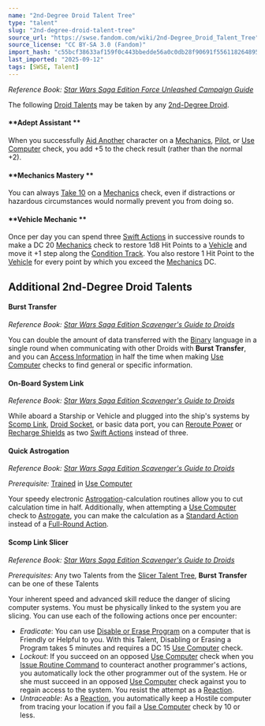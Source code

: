 ```yaml
---
name: "2nd-Degree Droid Talent Tree"
type: "talent"
slug: "2nd-degree-droid-talent-tree"
source_url: "https://swse.fandom.com/wiki/2nd-Degree_Droid_Talent_Tree"
source_license: "CC BY-SA 3.0 (Fandom)"
import_hash: "c55bcf38633af159f0c443bbedde56a0c0db28f90691f556118264895ec00f4e"
last_imported: "2025-09-12"
tags: [SWSE, Talent]
---
```

*Reference Book: [Star Wars Saga Edition Force Unleashed Campaign Guide](https://swse.fandom.com/wiki/Star_Wars_Saga_Edition_Force_Unleashed_Campaign_Guide)*

The following [Droid Talents](https://swse.fandom.com/wiki/Droid_Talents) may be taken by any [2nd-Degree Droid](https://swse.fandom.com/wiki/2nd-Degree Droid).

#### **Adept Assistant **
When you successfully [Aid Another](https://swse.fandom.com/wiki/Aid_Another) character on a [Mechanics](https://swse.fandom.com/wiki/Mechanics), [Pilot](https://swse.fandom.com/wiki/Pilot), or [Use Computer](https://swse.fandom.com/wiki/Use_Computer) check, you add +5 to the check result (rather than the normal +2).

#### **Mechanics Mastery **
You can always [Take 10](https://swse.fandom.com/wiki/Take_10) on a [Mechanics](https://swse.fandom.com/wiki/Mechanics) check, even if distractions or hazardous circumstances would normally prevent you from doing so.

#### **Vehicle Mechanic **
Once per day you can spend three [Swift Actions](https://swse.fandom.com/wiki/Swift_Actions) in successive rounds to make a DC 20 [Mechanics](https://swse.fandom.com/wiki/Mechanics) check to restore 1d8 Hit Points to a [Vehicle](https://swse.fandom.com/wiki/Vehicle) and move it +1 step along the [Condition Track](https://swse.fandom.com/wiki/Condition_Track). You also restore 1 Hit Point to the [Vehicle](https://swse.fandom.com/wiki/Vehicle) for every point by which you exceed the [Mechanics](https://swse.fandom.com/wiki/Mechanics) DC.

## Additional 2nd-Degree Droid Talents

#### **Burst Transfer**
*Reference Book: [Star Wars Saga Edition Scavenger's Guide to Droids](https://swse.fandom.com/wiki/Star_Wars_Saga_Edition_Scavenger's_Guide_to_Droids)*

You can double the amount of data transferred with the [Binary](https://swse.fandom.com/wiki/Binary) language in a single round when communicating with other Droids with **Burst Transfer**, and you can [Access Information](https://swse.fandom.com/wiki/Access_Information) in half the time when making [Use Computer](https://swse.fandom.com/wiki/Use_Computer) checks to find general or specific information.

#### **On-Board System Link**
*Reference Book: [Star Wars Saga Edition Scavenger's Guide to Droids](https://swse.fandom.com/wiki/Star_Wars_Saga_Edition_Scavenger's_Guide_to_Droids)*

While aboard a Starship or Vehicle and plugged into the ship's systems by [Scomp Link](https://swse.fandom.com/wiki/Scomp_Link), [Droid Socket](https://swse.fandom.com/wiki/Droid_Socket), or basic data port, you can [Reroute Power](https://swse.fandom.com/wiki/Reroute_Power) or [Recharge Shields](https://swse.fandom.com/wiki/Recharge_Shields) as two [Swift Actions](https://swse.fandom.com/wiki/Swift_Actions) instead of three.

#### **Quick Astrogation**
*Reference Book: [Star Wars Saga Edition Scavenger's Guide to Droids](https://swse.fandom.com/wiki/Star_Wars_Saga_Edition_Scavenger's_Guide_to_Droids)*

*Prerequisite:* [Trained](https://swse.fandom.com/wiki/Trained) in [Use Computer](https://swse.fandom.com/wiki/Use_Computer)

Your speedy electronic [Astrogation](https://swse.fandom.com/wiki/Astrogation)-calculation routines allow you to cut calculation time in half. Additionally, when attempting a [Use Computer](https://swse.fandom.com/wiki/Use_Computer) check to [Astrogate](https://swse.fandom.com/wiki/Astrogate), you can make the calculation as a [Standard Action](https://swse.fandom.com/wiki/Standard_Action) instead of a [Full-Round Action](https://swse.fandom.com/wiki/Full-Round_Action).

#### **Scomp Link Slicer**
*Reference Book: [Star Wars Saga Edition Scavenger's Guide to Droids](https://swse.fandom.com/wiki/Star_Wars_Saga_Edition_Scavenger's_Guide_to_Droids)*

*Prerequisites:* Any two Talents from the [Slicer Talent Tree](https://swse.fandom.com/wiki/Slicer_Talent_Tree), **Burst Transfer** can be one of these Talents

Your inherent speed and advanced skill reduce the danger of slicing computer systems. You must be physically linked to the system you are slicing. You can use each of the following actions once per encounter:
- *Eradicate*: You can use [Disable or Erase Program](https://swse.fandom.com/wiki/Disable_or_Erase_Program) on a computer that is Friendly or Helpful to you. With this Talent, Disabling or Erasing a Program takes 5 minutes and requires a DC 15 [Use Computer](https://swse.fandom.com/wiki/Use_Computer) check.
- *Lockout*: If you succeed on an opposed [Use Computer](https://swse.fandom.com/wiki/Use_Computer) check when you [Issue Routine Command](https://swse.fandom.com/wiki/Issue_Routine_Command) to counteract another programmer's actions, you automatically lock the other programmer out of the system. He or she must succeed in an opposed [Use Computer](https://swse.fandom.com/wiki/Use_Computer) check against you to regain access to the system. You resist the attempt as a [Reaction](https://swse.fandom.com/wiki/Reaction).
- *Untraceable*: As a [Reaction](https://swse.fandom.com/wiki/Reaction), you automatically keep a Hostile computer from tracing your location if you fail a [Use Computer](https://swse.fandom.com/wiki/Use_Computer) check by 10 or less.